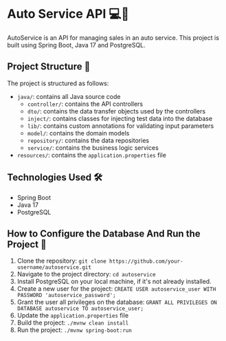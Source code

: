 # Auto Service API 💻🚗

AutoService is an API for managing sales in an auto service. This project is built using Spring Boot, Java 17 and PostgreSQL.

## Project Structure 📂

The project is structured as follows:

- `java/`: contains all Java source code
    - `controller/`: contains the API controllers
    - `dto/`: contains the data transfer objects used by the controllers
    - `inject/`: contains classes for injecting test data into the database
    - `lib/`: contains custom annotations for validating input parameters
    - `model/`: contains the domain models
    - `repository/`: contains the data repositories
    - `service/`: contains the business logic services
- `resources/`: contains the `application.properties` file

## Technologies Used 🛠️

- Spring Boot
- Java 17
- PostgreSQL

## How to Configure the Database And Run the Project 🚀

1. Clone the repository: `git clone https://github.com/your-username/autoservice.git`
2. Navigate to the project directory: `cd autoservice`
3. Install PostgreSQL on your local machine, if it's not already installed. 
4. Create a new user for the project: `CREATE USER autoservice_user WITH PASSWORD 'autoservice_password';`
5. Grant the user all privileges on the database: `GRANT ALL PRIVILEGES ON DATABASE autoservice TO autoservice_user;`
6. Update the `application.properties` file
7. Build the project: `./mvnw clean install`
8. Run the project: `./mvnw spring-boot:run`
